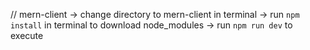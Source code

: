 // mern-client
-> change directory to mern-client in terminal
-> run `npm install` in terminal to download node_modules
-> run `npm run dev` to execute

